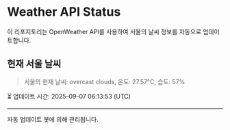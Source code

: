 
# Weather API Status

이 리포지토리는 OpenWeather API를 사용하여 서울의 날씨 정보를 자동으로 업데이트합니다.

## 현재 서울 날씨
> 서울의 현재 날씨: overcast clouds, 온도: 27.57°C, 습도: 57%

⏳ 업데이트 시간: 2025-09-07 06:13:53 (UTC)

---
자동 업데이트 봇에 의해 관리됩니다.
